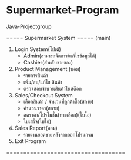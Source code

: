 # Supermarket-Program
Java-Projectgroup

===== Supermarket System =====
(main)
1. Login System(โปเต้)
    - Admin(สามารถจัดการ/แก้ไขข้อมูลได้)
    - Cashier(สำหรับขายของ)
2. Product Management (บอม)
    - รายการสินค้า
    - เพิ่ม/ลบ/แก้ไข สินค้า
    - ตรวจสอบจำนวนสินค้าในสต๊อก
3. Sales/Checkout System
    - เลือกสินค้า / จำนวนที่ลูกค้าซื้อ(สกาย)
    - คำนวนราคา(สกาย)
    - ลดราคา/โปรโมชั่น(ทางเลือก)(ไบโอ)
    - ใบเสร็จ(ไบโอ)
4. Sales Report(ออม)
   - รายงานยอดขายหลังจากออกโปรแกรม
5. Exit Program

===================================